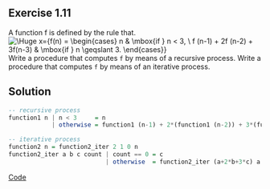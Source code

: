 ## Exercise 1.11

A function f is defined by the rule that.
![\Huge x={f(n) = \begin{cases}  n  & \mbox{if } n < 3, \\ f (n-1) + 2*f (n-2) + 3*f(n-3) & \mbox{if } n \geqslant 3. \end{cases}}](https://latex.codecogs.com/svg.image?f(n)%20=%20%5Cbegin%7Bcases%7D%20%20n%20%20&%20%5Cmbox%7Bif%20%7D%20n%20%3C%203,%20%5C%5C%20f%20(n-1)%20&plus;%202*f%20(n-2)%20&plus;%203*f(n-3)%20&%20%5Cmbox%7Bif%20%7D%20n%20%5Cgeqslant%203.%20%5Cend%7Bcases%7D)
Write a procedure that computes `f` by means of a recursive process. Write a procedure that computes `f` by means of an iterative process.

## Solution

```haskell
-- recursive process
function1 n | n < 3     = n
            | otherwise = function1 (n-1) + 2*(function1 (n-2)) + 3*(function1 (n-3))

-- iterative process
function2 n = function2_iter 2 1 0 n
function2_iter a b c count | count == 0 = c
                           | otherwise  = function2_iter (a+2*b+3*c) a b (count-1)
```
[Code](../../src/ch-01/1-11.hs)
